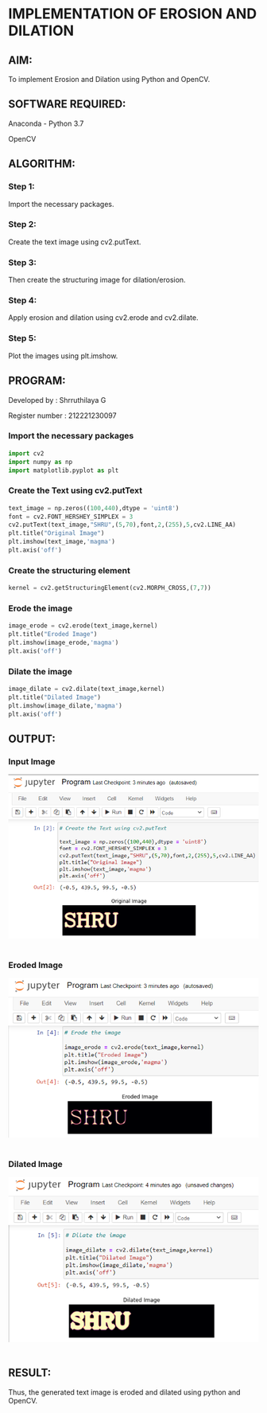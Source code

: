 # IMPLEMENTATION OF EROSION AND DILATION
## AIM:
To implement Erosion and Dilation using Python and OpenCV.
## SOFTWARE REQUIRED:
Anaconda - Python 3.7

OpenCV
## ALGORITHM:
### Step 1:
Import the necessary packages.
### Step 2:
Create the text image using cv2.putText.
### Step 3:
Then create the structuring image for dilation/erosion.
### Step 4:
Apply erosion and dilation using cv2.erode and cv2.dilate.
### Step 5:
Plot the images using plt.imshow. 
## PROGRAM:

Developed by : Shrruthilaya G

Register number : 212221230097
### Import the necessary packages
```python
import cv2
import numpy as np
import matplotlib.pyplot as plt
```
### Create the Text using cv2.putText
```python
text_image = np.zeros((100,440),dtype = 'uint8')
font = cv2.FONT_HERSHEY_SIMPLEX = 3
cv2.putText(text_image,"SHRU",(5,70),font,2,(255),5,cv2.LINE_AA)
plt.title("Original Image")
plt.imshow(text_image,'magma')
plt.axis('off')
```
### Create the structuring element
```python
kernel = cv2.getStructuringElement(cv2.MORPH_CROSS,(7,7))
```
### Erode the image
```python
image_erode = cv2.erode(text_image,kernel)
plt.title("Eroded Image")
plt.imshow(image_erode,'magma')
plt.axis('off')
```
### Dilate the image
```python
image_dilate = cv2.dilate(text_image,kernel)
plt.title("Dilated Image")
plt.imshow(image_dilate,'magma')
plt.axis('off')
```
## OUTPUT:

### Input Image
![](output1.png)
<br>
</br>


### Eroded Image
![](output2.png)
<br>
</br>

### Dilated Image
![](output3.png)
<br>
</br>


## RESULT:
Thus, the generated text image is eroded and dilated using python and OpenCV.